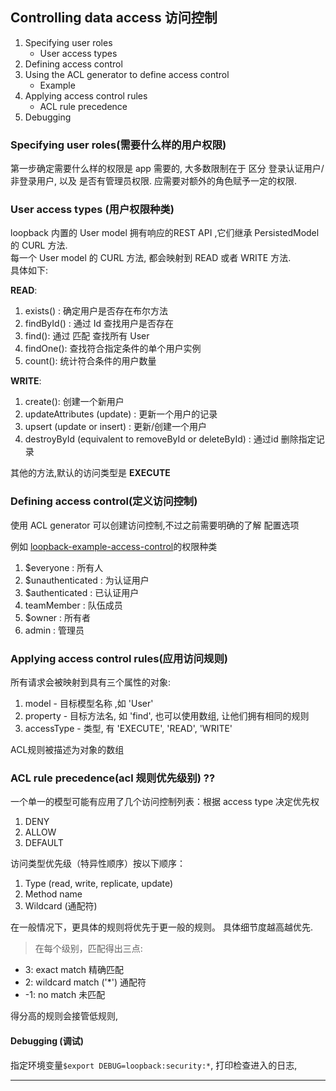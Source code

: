 ## Controlling data access 访问控制

1. Specifying user roles
    - User access types
2. Defining access control
3. Using the ACL generator to define access control
    - Example
4. Applying access control rules
    - ACL rule precedence
5. Debugging


### Specifying user roles(需要什么样的用户权限)

第一步确定需要什么样的权限是 app 需要的, 大多数限制在于 区分 登录认证用户/非登录用户, 以及 是否有管理员权限. 应需要对额外的角色赋予一定的权限.  


### User access types (用户权限种类)

loopback 内置的 User model 拥有响应的REST API ,它们继承  PersistedModel 的 CURL 方法.  
每一个 User model 的 CURL 方法, 都会映射到 READ 或者 WRITE 方法.  
具体如下:  

__READ__:  

1. exists() : 确定用户是否存在布尔方法
2. findById() : 通过 Id 查找用户是否存在
3. find(): 通过 匹配 查找所有 User
4. findOne(): 查找符合指定条件的单个用户实例
5. count(): 统计符合条件的用户数量

__WRITE__:  

1. create(): 创建一个新用户
2. updateAttributes (update) : 更新一个用户的记录
3. upsert (update or insert) : 更新/创建一个用户
4. destroyById (equivalent to removeById or deleteById) : 通过id 删除指定记录

其他的方法,默认的访问类型是 __EXECUTE__  

### Defining access control(定义访问控制)

使用 ACL generator 可以创建访问控制,不过之前需要明确的了解 配置选项  

例如 [loopback-example-access-control](https://github.com/strongloop/loopback-example-access-control)的权限种类
1. $everyone : 所有人
2. $unauthenticated : 为认证用户
3. $authenticated : 已认证用户
4. teamMember : 队伍成员
5. $owner : 所有者
6. admin : 管理员

### Applying access control rules(应用访问规则)

所有请求会被映射到具有三个属性的对象:  

1. model - 目标模型名称 ,如 'User'
2. property - 目标方法名, 如 'find', 也可以使用数组, 让他们拥有相同的规则
3. accessType - 类型, 有 'EXECUTE', 'READ', 'WRITE'

ACL规则被描述为对象的数组


### ACL rule precedence(acl 规则优先级别) ??

一个单一的模型可能有应用了几个访问控制列表：根据 access type 决定优先权  

1. DENY
2. ALLOW
3. DEFAULT

访问类型优先级（特异性顺序）按以下顺序：  

1. Type (read, write, replicate, update)
2. Method name
3. Wildcard (通配符)

在一般情况下，更具体的规则将优先于更一般的规则。 具体细节度越高越优先.  

> 在每个级别，匹配得出三点:

- 3: exact match            精确匹配
- 2: wildcard match ('\*')  通配符
- -1: no match              未匹配

得分高的规则会接管低规则,


#### Debugging (调试)

指定环境变量`$export DEBUG=loopback:security:*`, 打印检查进入的日志,

























- - -
